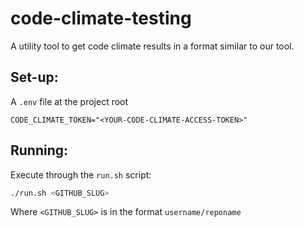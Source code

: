 # code-climate-testing

A utility tool to get code climate results in a format similar to our tool.

## Set-up:

A `.env` file at the project root

```
CODE_CLIMATE_TOKEN="<YOUR-CODE-CLIMATE-ACCESS-TOKEN>"
```

## Running:

Execute through the `run.sh` script:

```sh
./run.sh <GITHUB_SLUG>
```

Where `<GITHUB_SLUG>` is in the format `username/reponame`
